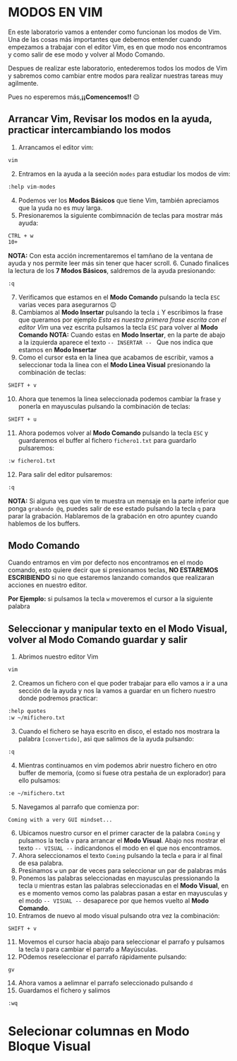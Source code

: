 # MODOS EN VIM

En este laboratorio vamos a entender como funcionan los modos de Vim. Una de las cosas más importantes que debemos entender cuando empezamos a trabajar con el editor Vim, es en que modo nos encontramos y como salir de ese modo y volver al Modo Comando.

Despues de realizar este laboratorio, entederemos todos los modos de Vim  y sabremos como cambiar entre modos para realizar nuestras tareas muy agilmente.

Pues no esperemos más,**¡¡Comencemos!!** :wink:

## Arrancar Vim, Revisar los modos en la ayuda, practicar intercambiando los modos

1. Arrancamos el editor vim:
```bash
vim
```
2. Entramos en la ayuda a la seeción ```modes``` para estudiar los modos de vim:
```bash
:help vim-modes
```
4. Podemos ver los **Modos Básicos** que tiene Vim, también apreciamos que la yuda no es muy larga.
5. Presionaremos la siguiente combimnación de teclas para mostrar más ayuda:
```bash
CTRL + w
10+
```
**NOTA:** Con esta acción incrementaremos el tamñano de la ventana de ayuda y nos permite leer más sin tener que hacer scroll.
6. Cunado finalices la lectura de los **7 Modos Básicos**, saldremos de la ayuda presionando:
```bash
:q
```
7. Verificamos que estamos en el **Modo Comando** pulsando la tecla ```ESC``` varias veces para asegurarnos :wink: 
8. Cambiamos al **Modo Insertar** pulsando la tecla ```i``` Y escribimos la frase que queramos por ejemplo *Esta es nuestra primera frase escrita con el editor Vim* una vez escrita pulsamos la tecla ```ESC``` para volver al **Modo Comando**
**NOTA:** Cuando estas en **Modo Insertar**, en la parte de abajo a la izquierda aparece el texto ```-- INSERTAR -- ``` Que nos indica que estamos en **Modo Insertar**
9. Como el cursor esta en la linea que acabamos de escribir, vamos a seleccionar toda la linea con el **Modo Linea Visual** presionando la combinación de teclas:
```bash
SHIFT + v
``` 
10. Ahora que tenemos la linea seleccionada podemos cambiar la frase y ponerla en mayusculas pulsando la combinación de teclas:
```bash
SHIFT + u
```
11. Ahora podemos volver al **Modo Comando** pulsando la tecla ```ESC``` y guardaremos el buffer al fichero ```fichero1.txt``` para guardarlo pulsaremos:
```bash
:w fichero1.txt
```
12. Para salir del editor pulsaremos:
```bash
:q
```

**NOTA:** Si alguna ves que vim te muestra un mensaje en la parte inferior que ponga ```grabando @q```, puedes salir de ese estado pulsando la tecla ```q``` para parar la grabación. Hablaremos de la grabación en otro apuntey cuando hablemos de los buffers.


## Modo Comando

Cuando entramos en vim por defecto nos encontramos en el modo comando, esto quiere decir que si presionamos teclas, **NO ESTAREMOS ESCRIBIENDO** si no que estaremos lanzando comandos que realizaran acciones en nuestro editor.

**Por Ejemplo:** si pulsamos la tecla ```w``` moveremos el cursor a la siguiente palabra

## Seleccionar y manipular texto en el Modo Visual, volver al Modo Comando guardar y salir
 
1. Abrimos nuestro editor Vim
```bash
vim
```
2. Creamos un fichero con el que poder trabajar para ello vamos a ir a una sección de la ayuda y nos la vamos a guardar en un fichero nuestro donde podremos practicar:
```bash
:help quotes
:w ~/mifichero.txt
```
3. Cuando el fichero se haya escrito en disco, el estado nos mostrara la palabra ```[convertido]```, asi que salimos de la ayuda pulsando:
```bash
:q
```
4. Mientras continuamos en vim podemos abrir nuestro fichero en otro buffer de memoria, (como si fuese otra pestaña de un explorador) para ello pulsamos:
```bash
:e ~/mifichero.txt
```
5. Navegamos al parrafo que comienza por:
```
Coming with a very GUI mindset...
```
6. Ubicamos nuestro cursor en el primer caracter de la palabra ```Coming``` y pulsamos la tecla ```v``` para arrancar el **Modo Visual**. Abajo nos mostrar el texto ```-- VISUAL --``` indicandonos el modo en el que nos encontramos.
7. Ahora seleccionamos el texto ```Coming``` pulsando la tecla ```e``` para ir al final de esa palabra.
8. Presinamos ```w``` un par de veces para seleccionar un par de palabras más
9. Ponemos las palabras seleccionadas en mayusculas pressionando la tecla ```U``` mientras estan las palabras seleccionadas en el **Modo Visual**, en es e momento vemos como las palabras pasan a estar en mayusculas y el modo ```-- VISUAL --``` desaparece por que hemos vuelto al **Modo Comando**.
10. Entramos de nuevo al modo visual pulsando otra vez la combinación:
```
SHIFT + v
```
11. Movemos el cursor hacia abajo para seleccionar el parrafo y pulsamos la tecla ```U``` para cambiar el parrafo a Mayúsculas.
12. POdemos reseleccionar el parrafo rápidamente pulsando:
```
gv
```
14. Ahora vamos a aelimnar el parrafo seleccionado pulsando ```d``` 
15. Guardamos el fichero y salimos
```
:wq
```

# Selecionar columnas en Modo Bloque Visual
